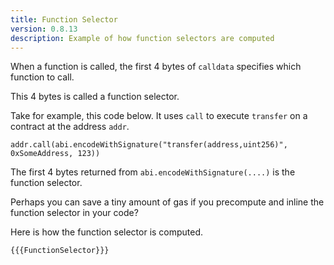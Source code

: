 ```yaml
---
title: Function Selector
version: 0.8.13
description: Example of how function selectors are computed
---
```


When a function is called, the first 4 bytes of `calldata` specifies which function to call.

This 4 bytes is called a function selector.

Take for example, this code below. It uses `call` to execute `transfer` on a contract at the address `addr`.

```solidity
addr.call(abi.encodeWithSignature("transfer(address,uint256)", 0xSomeAddress, 123))
```

The first 4 bytes returned from `abi.encodeWithSignature(....)` is the function selector.

Perhaps you can save a tiny amount of gas if you precompute and inline the function selector in your code?

Here is how the function selector is computed.

```solidity
{{{FunctionSelector}}}
```
